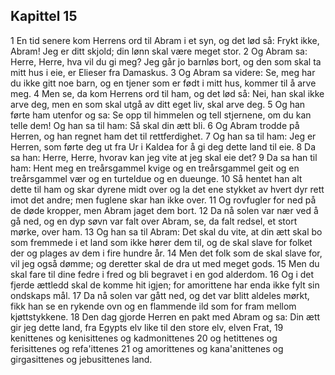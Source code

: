 ## Kapittel 15

1 En tid senere kom Herrens ord til Abram i et syn, og det lød så: Frykt ikke, Abram! Jeg er ditt skjold; din lønn skal være meget stor.
2 Og Abram sa: Herre, Herre, hva vil du gi meg? Jeg går jo barnløs bort, og den som skal ta mitt hus i eie, er Elieser fra Damaskus.
3 Og Abram sa videre: Se, meg har du ikke gitt noe barn, og en tjener som er født i mitt hus, kommer til å arve meg.
4 Men se, da kom Herrens ord til ham, og det lød så: Nei, han skal ikke arve deg, men en som skal utgå av ditt eget liv, skal arve deg.
5 Og han førte ham utenfor og sa: Se opp til himmelen og tell stjernene, om du kan telle dem! Og han sa til ham: Så skal din ætt bli.
6 Og Abram trodde på Herren, og han regnet ham det til rettferdighet.
7 Og han sa til ham: Jeg er Herren, som førte deg ut fra Ur i Kaldea for å gi deg dette land til eie.
8 Da sa han: Herre, Herre, hvorav kan jeg vite at jeg skal eie det?
9 Da sa han til ham: Hent meg en treårsgammel kvige og en treårsgammel geit og en treårsgammel vær og en turteldue og en dueunge.
10 Så hentet han alt dette til ham og skar dyrene midt over og la det ene stykket av hvert dyr rett imot det andre; men fuglene skar han ikke over.
11 Og rovfugler for ned på de døde kropper, men Abram jaget dem bort.
12 Da nå solen var nær ved å gå ned, og en dyp søvn var falt over Abram, se, da falt redsel, et stort mørke, over ham.
13 Og han sa til Abram: Det skal du vite, at din ætt skal bo som fremmede i et land som ikke hører dem til, og de skal slave for folket der og plages av dem i fire hundre år.
14 Men det folk som de skal slave for, vil jeg også dømme; og deretter skal de dra ut med meget gods.
15 Men du skal fare til dine fedre i fred og bli begravet i en god alderdom.
16 Og i det fjerde ættledd skal de komme hit igjen; for amorittene har enda ikke fylt sin ondskaps mål.
17 Da nå solen var gått ned, og det var blitt aldeles mørkt, fikk han se en rykende ovn og en flammende ild som for fram mellom kjøttstykkene.
18 Den dag gjorde Herren en pakt med Abram og sa: Din ætt gir jeg dette land, fra Egypts elv like til den store elv, elven Frat,
19 kenittenes og kenisittenes og kadmonittenes
20 og hetittenes og ferisittenes og refa'ittenes
21 og amorittenes og kana'anittenes og girgasittenes og jebusittenes land.
